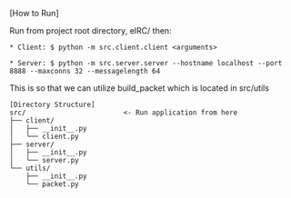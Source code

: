 [How to Run]

Run from project root directory, eIRC/ then:
```
* Client: $ python -m src.client.client <arguments>

* Server: $ python -m src.server.server --hostname localhost --port 8888 --maxconns 32 --messagelength 64
```

This is so that we can utilize build_packet which is located in src/utils

```
[Directory Structure]
src/                        <- Run application from here
├── client/
│   ├── __init__.py
│   └── client.py
├── server/
│   ├── __init__.py
│   └── server.py
└── utils/
    ├── __init__.py
    └── packet.py
```